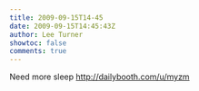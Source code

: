 ```yaml
---
title: 2009-09-15T14-45
date: 2009-09-15T14:45:43Z
author: Lee Turner
showtoc: false
comments: true
---
```


Need more sleep http://dailybooth.com/u/myzm

